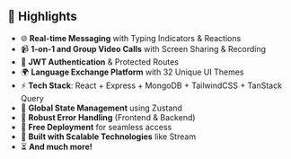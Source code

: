 ## 🚀 Highlights

- 🌐 **Real-time Messaging** with Typing Indicators & Reactions  
- 📹 **1-on-1 and Group Video Calls** with Screen Sharing & Recording  
- 🔐 **JWT Authentication** & Protected Routes  
- 🌍 **Language Exchange Platform** with 32 Unique UI Themes  
- ⚡ **Tech Stack**: React + Express + MongoDB + TailwindCSS + TanStack Query  
- 🧠 **Global State Management** using Zustand  
- 🚨 **Robust Error Handling** (Frontend & Backend)  
- 🚀 **Free Deployment** for seamless access  
- 🎯 **Built with Scalable Technologies** like Stream  
- ⏳ **And much more!**
